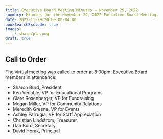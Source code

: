 ```yaml
---
title: Executive Board Meeting Minutes — November 29, 2022
summary: Minutes for the November 29, 2022 Executive Board Meeting.
date: 2022-11-29T20:00:00-04:00
bookSearchExclude: true
images:
    - share/pta.png
draft: true
---
```


## Call to Order

The virtual meeting was called to order at 8:00pm. Executive Board members in attendance:
- Sharon Burd, President
- Ken Venable, VP for Educational Programs
- Clare Rosenberger, VP for Fundraising
- Megan Miller, VP for Community Relations
- Meredith Greene, VP for Events
- Ashley Farrugia, VP for Staff Appreciation
- Christian Lindstrom, Treasurer
- Dan Burd, Secretary
- David Horak, Principal

